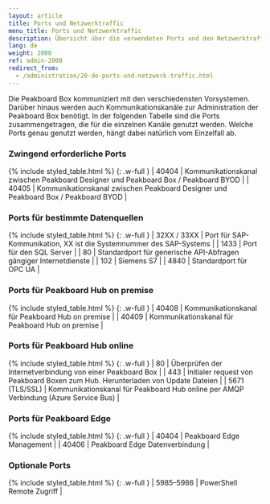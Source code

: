 ```yaml
---
layout: article
title: Ports und Netzwerktraffic
menu_title: Ports und Netzwerktraffic
description: Übersicht über die verwendeten Ports und den Netzwerktraffic
lang: de
weight: 2000
ref: admin-2000
redirect_from:
  - /administration/20-de-ports-und-netzwerk-traffic.html
---
```


Die Peakboard Box kommuniziert mit den verschiedensten Vorsystemen.
Darüber hinaus werden auch Kommunikationskanäle zur Administration der Peakboard Box benötigt.
In der folgenden Tabelle sind die Ports zusammengetragen, die für die einzelnen Kanäle genutzt werden.
Welche Ports genau genutzt werden, hängt dabei natürlich vom Einzelfall ab.

### Zwingend erforderliche Ports

{% include styled_table.html %}
{: .w-full }
| 40404       | Kommunikationskanal zwischen Peakboard Designer und Peakboard Box / Peakboard BYOD |
| 40405       | Kommunikationskanal zwischen Peakboard Designer und Peakboard Box / Peakboard BYOD |

### Ports für bestimmte Datenquellen

{% include styled_table.html %}
{: .w-full }
| 32XX / 33XX | Port für SAP-Kommunikation, XX ist die Systemnummer des SAP-Systems |
| 1433        |	Port für den SQL Server |
| 80          |	Standardport für generische API-Abfragen gängiger Internetdienste |
| 102         |	Siemens S7 |
| 4840        |	Standardport für OPC UA |

### Ports für Peakboard Hub on premise

{% include styled_table.html %}
{: .w-full }
| 40408       |	Kommunikationskanal für Peakboard Hub on premise |
| 40409       |	Kommunikationskanal für Peakboard Hub on premise |

### Ports für Peakboard Hub online

{% include styled_table.html %}
{: .w-full }
| 80                   |  Überprüfen der Internetverbindung von einer Peakboard Box |
| 443                  |	Initialer request von Peakboard Boxen zum Hub. Herunterladen von Update Dateien |
| 5671 (TLS/SSL)       |	Kommunikationskanal für Peakboard Hub online per AMQP Verbindung (Azure Service Bus) |

### Ports für Peakboard Edge

{% include styled_table.html %}
{: .w-full }
| 40404       |	Peakboard Edge Management |
| 40406       |	Peakboard Edge Datenverbindung |

### Optionale Ports

{% include styled_table.html %}
{: .w-full }
| 5985–5986   |	PowerShell Remote Zugriff |